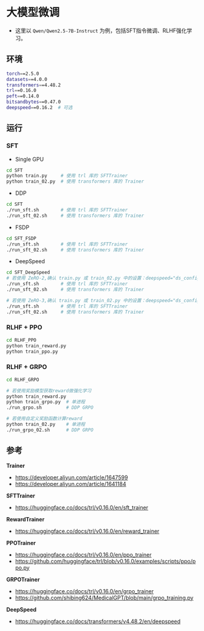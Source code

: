 # 大模型微调

- 这里以 `Qwen/Qwen2.5-7B-Instruct` 为例，包括SFT指令微调、RLHF强化学习。

## 环境

```bash
torch==2.5.0
datasets==4.0.0
transformers==4.48.2
trl==0.16.0
peft==0.14.0
bitsandbytes==0.47.0
deepspeed==0.16.2  # 可选
```

## 运行

### SFT

- Single GPU

```bash
cd SFT
python train.py     # 使用 trl 库的 SFTTrainer
python train_02.py  # 使用 transformers 库的 Trainer
```

- DDP

```bash
cd SFT
./run_sft.sh        # 使用 trl 库的 SFTTrainer
./run_sft_02.sh     # 使用 transformers 库的 Trainer
```

- FSDP

```bash
cd SFT_FSDP
./run_sft.sh        # 使用 trl 库的 SFTTrainer
./run_sft_02.sh     # 使用 transformers 库的 Trainer
```

- DeepSpeed

```bash
cd SFT_DeepSpeed
# 若使用 ZeRO-2,确认 train.py 或 train_02.py 中的设置：deepspeed="ds_config_zero2.json"
./run_sft.sh        # 使用 trl 库的 SFTTrainer
./run_sft_02.sh     # 使用 transformers 库的 Trainer

# 若使用 ZeRO-3,确认 train.py 或 train_02.py 中的设置：deepspeed="ds_config_zero3.json"
./run_sft.sh        # 使用 trl 库的 SFTTrainer
./run_sft_02.sh     # 使用 transformers 库的 Trainer
```

### RLHF + PPO

```bash
cd RLHF_PPO
python train_reward.py
python train_ppo.py
```

### RLHF + GRPO

```bash
cd RLHF_GRPO

# 若使用奖励模型获取reward做强化学习
python train_reward.py
python train_grpo.py  # 单进程
./run_grpo.sh         # DDP GRPO

# 若使用自定义奖励函数计算reward
python train_02.py    # 单进程
./run_grpo_02.sh      # DDP GRPO
```

## 参考

**Trainer**

- https://developer.aliyun.com/article/1647599
- https://developer.aliyun.com/article/1641184

**SFTTrainer**

- https://huggingface.co/docs/trl/v0.16.0/en/sft_trainer

**RewardTrainer**

- https://huggingface.co/docs/trl/v0.16.0/en/reward_trainer

**PPOTrainer**

- https://huggingface.co/docs/trl/v0.16.0/en/ppo_trainer
- https://github.com/huggingface/trl/blob/v0.16.0/examples/scripts/ppo/ppo.py

**GRPOTrainer**

- https://huggingface.co/docs/trl/v0.16.0/en/grpo_trainer
- https://github.com/shibing624/MedicalGPT/blob/main/grpo_training.py

**DeepSpeed**


- https://huggingface.co/docs/transformers/v4.48.2/en/deepspeed






